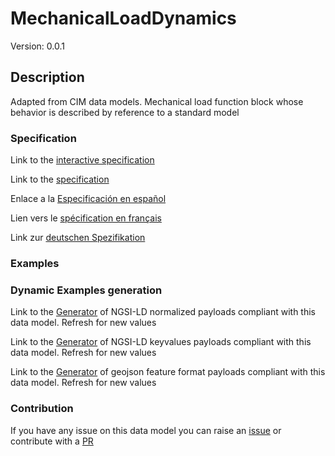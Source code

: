 # MechanicalLoadDynamics
Version: 0.0.1

## Description 

Adapted from CIM data models. Mechanical load function block whose behavior is described by reference to a standard model
### Specification

Link to the [interactive specification](https://swagger.lab.fiware.org/?url=https://smart-data-models.github.io/dataModel.EnergyCIM/MechanicalLoadDynamics/swagger.yaml)

Link to the [specification](https://github.com/smart-data-models/dataModel.EnergyCIM/blob/master/MechanicalLoadDynamics/doc/spec.md)

Enlace a la [Especificación en español](https://github.com/smart-data-models/dataModel.EnergyCIM/blob/master/MechanicalLoadDynamics/doc/spec_ES.md)

Lien vers le [spécification en français](https://github.com/smart-data-models/dataModel.EnergyCIM/blob/master/MechanicalLoadDynamics/doc/spec_FR.md)

Link zur [deutschen Spezifikation](https://github.com/smart-data-models/dataModel.EnergyCIM/blob/master/MechanicalLoadDynamics/doc/spec_DE.md)
### Examples
### Dynamic Examples generation

Link to the [Generator](https://smartdatamodels.org/extra/ngsi-ld_generator.php?schemaUrl=https://raw.githubusercontent.com/smart-data-models/dataModel.EnergyCIM/master/MechanicalLoadDynamics/schema.json&email=info@smartdatamodels.org) of NGSI-LD normalized payloads compliant with this data model. Refresh for new values

Link to the [Generator](https://smartdatamodels.org/extra/ngsi-ld_generator_keyvalues.php?schemaUrl=https://raw.githubusercontent.com/smart-data-models/dataModel.EnergyCIM/master/MechanicalLoadDynamics/schema.json&email=info@smartdatamodels.org) of NGSI-LD keyvalues payloads compliant with this data model. Refresh for new values

Link to the [Generator](https://smartdatamodels.org/extra/geojson_features_generator.php?schemaUrl=https://raw.githubusercontent.com/smart-data-models/dataModel.EnergyCIM/master/MechanicalLoadDynamics/schema.json&email=info@smartdatamodels.org) of geojson feature format payloads compliant with this data model. Refresh for new values
### Contribution

 If you have any issue on this data model you can raise an [issue](https://github.com/smart-data-models/dataModel.EnergyCIM/issues)  or contribute with a [PR](https://github.com/smart-data-models/dataModel.EnergyCIM/pulls)